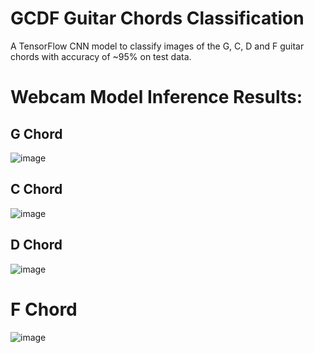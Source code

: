 # GCDF Guitar Chords Classification 
A TensorFlow CNN model to classify images of the G, C, D and F guitar chords with accuracy of ~95% on test data.


# Webcam Model Inference Results:
## G Chord
![image](https://github.com/user-attachments/assets/e85cd792-c2e0-4ad9-9440-7e67780640d1)

## C Chord
![image](https://github.com/user-attachments/assets/d09d93d8-34ff-461d-8e22-11c16e26a977)

## D Chord
![image](https://github.com/user-attachments/assets/74a5e815-0b46-4210-b957-47fa1f566a27)

# F Chord
![image](https://github.com/user-attachments/assets/928523f7-bdc5-42b1-b9b2-3cafffe5fea5)
